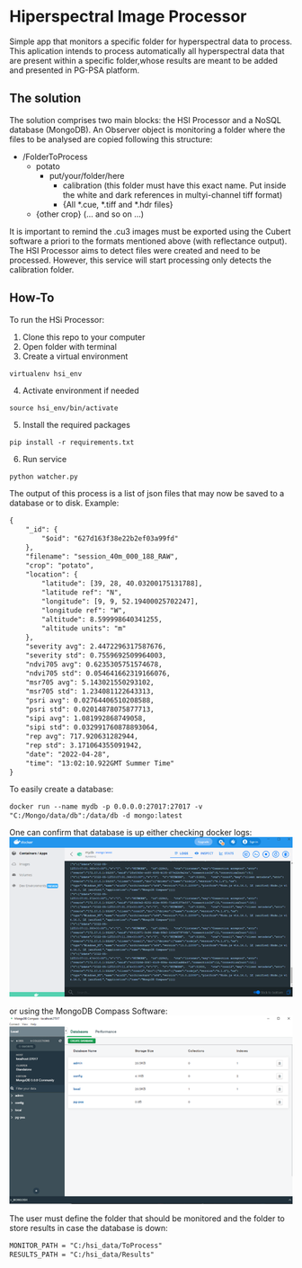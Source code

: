 # Hiperspectral Image Processor

Simple app that monitors a specific folder for hyperspectral data to process. This aplication intends to process automatically all hyperspectral data that are present within a specific folder,whose results are meant to be added and presented in PG-PSA platform.

## The solution

The solution comprises two main blocks: the HSI Processor and a NoSQL database (MongoDB). An Observer object is monitoring a folder where the files to be analysed are copied following this structure:

- /FolderToProcess
    - potato
        - put/your/folder/here
            - calibration (this folder must have this exact name. Put inside the white and dark references in multyi-channel tiff format)
            - {All *.cue, *.tiff and *.hdr files}
    - {other crop}
        (... and so on ...)

It is important to remind the .cu3 images must be exported using the Cubert software a priori to the formats mentioned above (with reflectance output). The HSI Processor aims to detect files were created and need to be processed. However, this service will start processing only detects the calibration folder.

## How-To

To run the HSi Processor:

1. Clone this repo to your computer
2. Open folder with terminal
3. Create a virtual environment

```
virtualenv hsi_env
```
4. Activate environment if needed
```
source hsi_env/bin/activate
```
5. Install the required packages
```
pip install -r requirements.txt
```
6. Run service 
```
python watcher.py
```

The output of this process is a list of json files that may now be saved to a database or to disk. Example:

```
{
    "_id": {
        "$oid": "627d163f38e22b2ef03a99fd"
    },
    "filename": "session_40m_000_188_RAW",
    "crop": "potato",
    "location": {
        "latitude": [39, 28, 40.03200175131788],
        "latitude ref": "N",
        "longitude": [9, 9, 52.19400025702247],
        "longitude ref": "W",
        "altitude": 8.599998640341255,
        "altitude units": "m"
    },
    "severity avg": 2.4472296317587676,
    "severity std": 0.7559692509964003,
    "ndvi705 avg": 0.6235305751574678,
    "ndvi705 std": 0.054641662319166076,
    "msr705 avg": 5.143021550293102,
    "msr705 std": 1.234081122643313,
    "psri avg": 0.02764406510208588,
    "psri std": 0.02014878075877713,
    "sipi avg": 1.081992868749058,
    "sipi std": 0.032991760878893064,
    "rep avg": 717.920631282944,
    "rep std": 3.171064355091942,
    "date": "2022-04-28",
    "time": "13:02:10.922GMT Summer Time"
}
```

To easily create a database:

```
docker run --name mydb -p 0.0.0.0:27017:27017 -v "C:/Mongo/data/db":/data/db -d mongo:latest 
```

One can confirm that database is up either checking docker logs:
![docker logs](/resources/docker-1.png)

or using the MongoDB Compass Software:
![compass](/resources/compass.png)


The user must define the folder that should be monitored and the folder to store results in case the database is down:
```
MONITOR_PATH = "C:/hsi_data/ToProcess"
RESULTS_PATH = "C:/hsi_data/Results"

```

